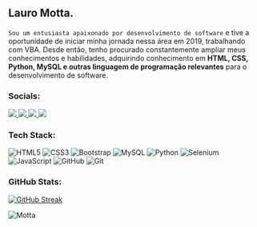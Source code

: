 ## Lauro Motta.
<!-- <img src="https://i.postimg.cc/TP8KRR1T/Motta-program-on-computer-cool-colourful-animation-character-co-ba6a04ec-1cb1-46c8-abfc-8b8f9b806afb.png" width="50px"  height="50px"/> -->

  `Sou um entusiasta apaixonado por desenvolvimento de software` e tive a oportunidade de iniciar minha jornada nessa área em 2019, trabalhando com VBA. Desde então, tenho procurado constantemente ampliar meus conhecimentos e habilidades, adquirindo conhecimento em __HTML, CSS, Python, MySQL e outras linguagem de programação relevantes__ para o desenvolvimento de software.


### Socials:

<a href= 'https://www.linkedin.com/in/lauromotta'>
  <img src="https://img.shields.io/badge/linkedin-%230077B5.svg?style=for-the-badge&logo=linkedin&logoColor=white">
</a>


<a href= 'mailto:lauropmotta@gmail.com'>
  
  <img src="https://img.shields.io/badge/Gmail-D14836?style=for-the-badge&logo=gmail&logoColor=white">
</a>


<a href= 'https://www.instagram.com/lauromotta/'>
  <img src="https://img.shields.io/badge/Instagram-%23E4405F.svg?style=for-the-badge&logo=Instagram&logoColor=white">
</a>

<a href= 'https://wa.me/5521987189591'>
  <img src="https://img.shields.io/badge/WhatsApp-25D366?style=for-the-badge&logo=whatsapp&logoColor=white">
</a>


### Tech Stack:


![HTML5](https://img.shields.io/badge/html5-%23E34F26.svg?style=for-the-badge&logo=html5&logoColor=white) 
![CSS3](https://img.shields.io/badge/css3-%231572B6.svg?style=for-the-badge&logo=css3&logoColor=white) 
![Bootstrap](https://img.shields.io/badge/bootstrap-%23563D7C.svg?style=for-the-badge&logo=bootstrap&logoColor=white)
![MySQL](https://img.shields.io/badge/mysql-%23000000.svg?style=for-the-badge&logo=mysql&logoColor=white)
![Python](https://img.shields.io/badge/python-3670A0?style=for-the-badge&logo=python&logoColor=ffdd54)
![Selenium](https://img.shields.io/badge/-selenium-%43B02A?style=for-the-badge&logo=selenium&logoColor=white)
![JavaScript](https://img.shields.io/badge/javascript-%23323330.svg?style=for-the-badge&logo=javascript&logoColor=%23F7DF1E)
![GitHub](https://img.shields.io/badge/github-%23121011.svg?style=for-the-badge&logo=github&logoColor=white)
![Git](https://img.shields.io/badge/git-%23F05033.svg?style=for-the-badge&logo=git&logoColor=white)

### GitHub Stats:
<p>
<!-- <img src="https://github-readme-streak-stats.herokuapp.com/?user=lauromotta&theme=blue-green&show_icons=true" align="center"> -->
  

<!-- <img src="https://github-readme-stats.vercel.app/api?username=lauromotta&theme=blue-green&show_icons=true&include_all_commits=false&count_private=false" align="center"> -->

[![GitHub Streak](https://github-readme-streak-stats.herokuapp.com?user=lauromotta&theme=transparent&border_radius=4&locale=pt_BR&mode=weekly&exclude_days=Sun%2CMon%2CTue%2CWed%2CThu%2CFri%2CSat)](https://git.io/streak-stats)
  
![Motta](https://github-readme-stats.vercel.app/api?username=lauromotta&show_icons=true&theme=radical)
<!-- [![Top Langs](https://github-readme-stats.vercel.app/api/top-langs/?username=lauromotta&layout=compact&theme=radical)](https://github.com/anuraghazra/github-readme-stats)  -->
<!-- [![Harlok's wakatime stats](https://github-readme-stats.vercel.app/api/wakatime?username=lauromotta)](https://github.com/lauromotta) -->
<!-- [![Top Langs](https://github-readme-stats.vercel.app/api/top-langs/?username=lauromotta&theme=blue-green&langs_count=10)](https://github.com/lauromotta) -->
</p>

<!-- <p>
<img src="https://github-readme-stats.vercel.app/api/top-langs/?username=lauromotta&theme=blue-green&show_icons=true&include_all_commits=false&count_private=false&layout=compact" align="center">

</p> -->

<!--  <picture>
  <source media="(prefers-color-scheme: dark)" srcset="https://raw.githubusercontent.com/platane/platane/output/github-contribution-grid-snake-dark.svg">
  <source media="(prefers-color-scheme: light)" srcset="https://raw.githubusercontent.com/platane/platane/output/github-contribution-grid-snake.svg">
  <img alt="github contribution grid snake animation" src="https://raw.githubusercontent.com/platane/platane/output/github-contribution-grid-snake.svg">
</picture>  -->
